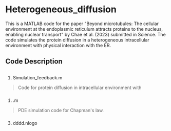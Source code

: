 # Heterogeneous_diffusion


This is a MATLAB code for the paper "Beyond microtubules: The cellular environment at the endoplasmic reticulum attracts proteins to the nucleus, enabling nuclear transport" by Chae et al. (2023) submitted in Science.
The code simulates the protein diffusion in a heterogeneous intracellular environment with physical interaction with the ER. 

## Code Description
## 
1. Simulation_feedback.m
> Code for protein diffusion in intracellular environment with 

### 
1. .m 
> PDE simulation code for Chapman's law.  
### 

3. dddd.nlogo

